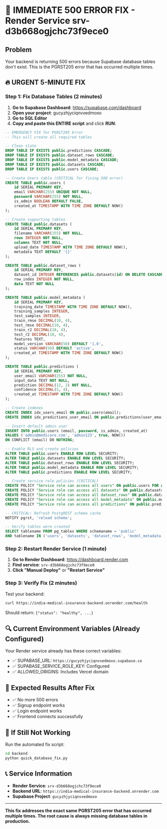 # 🚨 IMMEDIATE 500 ERROR FIX - Render Service srv-d3b668ogjchc73f9ece0

## Problem
Your backend is returning 500 errors because Supabase database tables don't exist. This is the PGRST205 error that has occurred multiple times.

## 🔥 URGENT 5-MINUTE FIX

### Step 1: Fix Database Tables (2 minutes)
1. **Go to Supabase Dashboard**: https://supabase.com/dashboard
2. **Open your project**: gucyzhjyciqnvxedmoxo
3. **Go to SQL Editor**
4. **Copy and paste this ENTIRE script** and click **RUN**:

```sql
-- EMERGENCY FIX for PGRST205 Error
-- This will create all required tables

-- Clean slate
DROP TABLE IF EXISTS public.predictions CASCADE;
DROP TABLE IF EXISTS public.dataset_rows CASCADE;
DROP TABLE IF EXISTS public.model_metadata CASCADE;
DROP TABLE IF EXISTS public.datasets CASCADE;
DROP TABLE IF EXISTS public.users CASCADE;

-- Create Users table (CRITICAL for fixing 500 error)
CREATE TABLE public.users (
    id SERIAL PRIMARY KEY,
    email VARCHAR(255) UNIQUE NOT NULL,
    password VARCHAR(255) NOT NULL,
    is_admin BOOLEAN DEFAULT FALSE,
    created_at TIMESTAMP WITH TIME ZONE DEFAULT NOW()
);

-- Create supporting tables
CREATE TABLE public.datasets (
    id SERIAL PRIMARY KEY,
    filename VARCHAR(255) NOT NULL,
    rows INTEGER NOT NULL,
    columns TEXT NOT NULL,
    upload_date TIMESTAMP WITH TIME ZONE DEFAULT NOW(),
    metadata TEXT DEFAULT '{}'
);

CREATE TABLE public.dataset_rows (
    id SERIAL PRIMARY KEY,
    dataset_id INTEGER REFERENCES public.datasets(id) ON DELETE CASCADE,
    row_index INTEGER NOT NULL,
    data TEXT NOT NULL
);

CREATE TABLE public.model_metadata (
    id SERIAL PRIMARY KEY,
    training_date TIMESTAMP WITH TIME ZONE DEFAULT NOW(),
    training_samples INTEGER,
    test_samples INTEGER,
    train_rmse DECIMAL(10, 4),
    test_rmse DECIMAL(10, 4),
    train_r2 DECIMAL(10, 4),
    test_r2 DECIMAL(10, 4),
    features TEXT,
    model_version VARCHAR(50) DEFAULT '1.0',
    status VARCHAR(50) DEFAULT 'active',
    created_at TIMESTAMP WITH TIME ZONE DEFAULT NOW()
);

CREATE TABLE public.predictions (
    id SERIAL PRIMARY KEY,
    user_email VARCHAR(255) NOT NULL,
    input_data TEXT NOT NULL,
    prediction DECIMAL(12, 2) NOT NULL,
    confidence DECIMAL(5, 4),
    created_at TIMESTAMP WITH TIME ZONE DEFAULT NOW()
);

-- Create indexes
CREATE INDEX idx_users_email ON public.users(email);
CREATE INDEX idx_predictions_user_email ON public.predictions(user_email);

-- Insert default admin user
INSERT INTO public.users (email, password, is_admin, created_at) 
VALUES ('admin@medicare.com', 'admin123', true, NOW())
ON CONFLICT (email) DO NOTHING;

-- Enable RLS and create policies
ALTER TABLE public.users ENABLE ROW LEVEL SECURITY;
ALTER TABLE public.datasets ENABLE ROW LEVEL SECURITY;
ALTER TABLE public.dataset_rows ENABLE ROW LEVEL SECURITY;
ALTER TABLE public.model_metadata ENABLE ROW LEVEL SECURITY;
ALTER TABLE public.predictions ENABLE ROW LEVEL SECURITY;

-- Create service role policies (CRITICAL)
CREATE POLICY "Service role can access all users" ON public.users FOR ALL USING (true);
CREATE POLICY "Service role can access all datasets" ON public.datasets FOR ALL USING (true);
CREATE POLICY "Service role can access all dataset_rows" ON public.dataset_rows FOR ALL USING (true);
CREATE POLICY "Service role can access all model_metadata" ON public.model_metadata FOR ALL USING (true);
CREATE POLICY "Service role can access all predictions" ON public.predictions FOR ALL USING (true);

-- CRITICAL: Refresh PostgREST schema cache
NOTIFY pgrst, 'reload schema';

-- Verify tables were created
SELECT tablename FROM pg_tables WHERE schemaname = 'public' 
AND tablename IN ('users', 'datasets', 'dataset_rows', 'model_metadata', 'predictions');
```

### Step 2: Restart Render Service (1 minute)
1. **Go to Render Dashboard**: https://dashboard.render.com
2. **Find service**: `srv-d3b668ogjchc73f9ece0`
3. **Click "Manual Deploy"** or **"Restart Service"**

### Step 3: Verify Fix (2 minutes)
Test your backend:
```bash
curl https://india-medical-insurance-backend.onrender.com/health
```

Should return: `{"status": "healthy", ...}`

## 🔍 Current Environment Variables (Already Configured)
Your Render service already has these correct variables:
- ✅ SUPABASE_URL: `https://gucyzhjyciqnvxedmoxo.supabase.co`
- ✅ SUPABASE_SERVICE_ROLE_KEY: Configured
- ✅ ALLOWED_ORIGINS: Includes Vercel domain

## 🎯 Expected Results After Fix
- ✅ No more 500 errors
- ✅ Signup endpoint works
- ✅ Login endpoint works
- ✅ Frontend connects successfully

## 🚨 If Still Not Working
Run the automated fix script:
```bash
cd backend
python quick_database_fix.py
```

## 📞 Service Information
- **Render Service**: `srv-d3b668ogjchc73f9ece0`
- **Backend URL**: `https://india-medical-insurance-backend.onrender.com`
- **Supabase Project**: `gucyzhjyciqnvxedmoxo`

---
**This fix addresses the exact same PGRST205 error that has occurred multiple times. The root cause is always missing database tables in production.**
